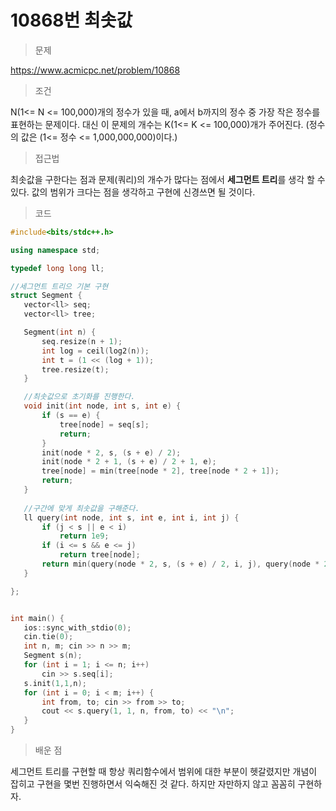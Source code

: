 # 10868번 최솟값

> 문제

https://www.acmicpc.net/problem/10868

> 조건

N(1<= N <= 100,000)개의 정수가 있을 때, a에서 b까지의 정수 중 가장 작은 정수를 표현하는 문제이다. 대신 이 문제의 개수는 K(1<= K <= 100,000)개가 주어진다. (정수의 값은 (1<= 정수 <=  1,000,000,000)이다.)

> 접근법

최솟값을 구한다는 점과 문제(쿼리)의 개수가 많다는 점에서 **세그먼트 트리**를 생각 할 수 있다. 값의 범위가 크다는 점을 생각하고 구현에 신경쓰면 될 것이다.

> 코드

 ``` c++
#include<bits/stdc++.h>

using namespace std;

typedef long long ll;

//세그먼트 트리으 기본 구현
struct Segment {
	vector<ll> seq;
	vector<ll> tree;

	Segment(int n) {
		seq.resize(n + 1);
		int log = ceil(log2(n));
		int t = (1 << (log + 1));
		tree.resize(t);
	}

    //최솟값으로 초기화를 진행한다.
	void init(int node, int s, int e) {
		if (s == e) {
			tree[node] = seq[s];
			return;
		}
		init(node * 2, s, (s + e) / 2);
		init(node * 2 + 1, (s + e) / 2 + 1, e);
		tree[node] = min(tree[node * 2], tree[node * 2 + 1]);
		return;
	}
	
    //구간에 맞게 최솟값을 구해준다.
	ll query(int node, int s, int e, int i, int j) {
		if (j < s || e < i)
			return 1e9;
		if (i <= s && e <= j)
			return tree[node];
		return min(query(node * 2, s, (s + e) / 2, i, j), query(node * 2 + 1, (s + e) / 2 + 1, e, i, j));
	}

};


int main() {
	ios::sync_with_stdio(0);
	cin.tie(0);
	int n, m; cin >> n >> m;
	Segment s(n);
	for (int i = 1; i <= n; i++)
		cin >> s.seq[i];
	s.init(1,1,n);
	for (int i = 0; i < m; i++) {
		int from, to; cin >> from >> to;
		cout << s.query(1, 1, n, from, to) << "\n";
	}
}
```

> 배운 점

세그먼트 트리를 구현할 때 항상 쿼리함수에서 범위에 대한 부분이 헷갈렸지만 개념이 잡히고 구현을 몇번 진행하면서 익숙해진 것 같다. 하지만 자만하지 않고 꼼꼼히 구현하자.